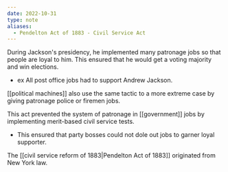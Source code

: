 ```yaml
---
date: 2022-10-31
type: note
aliases:
  - Pendelton Act of 1883 - Civil Service Act
---
```


During Jackson's presidency, he implemented many patronage jobs so that people are loyal to him. This ensured that he would get a voting majority and win elections.
- ex All post office jobs had to support Andrew Jackson.

[[political machines]] also use the same tactic to a more extreme case by giving patronage police or firemen jobs.

This act prevented the system of patronage in [[government]] jobs by implementing merit-based civil service tests.
- This ensured that party bosses could not dole out jobs to garner loyal supporter.

The [[civil service reform of 1883|Pendelton Act of 1883]] originated from New York law.
